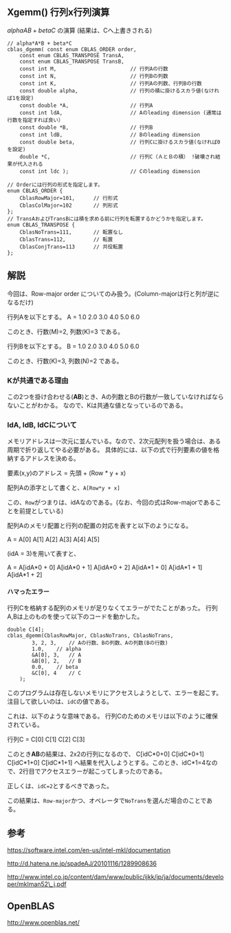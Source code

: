 
Xgemm() 行列x行列演算
--------------------------

$alpha A B + beta C$ の演算 (結果は、Cへ上書きされる)

	// alpha*A*B + beta*C
	cblas_dgemm( const enum CBLAS_ORDER order,
	    const enum CBLAS_TRANSPOSE TransA,
	    const enum CBLAS_TRANSPOSE TransB,
	    const int M,                        // 行列Aの行数
	    const int N,                        // 行列Bの列数
	    const int K,                        // 行列Aの列数、行列Bの行数
	    const double alpha,                 // 行列の積に掛けるスカラ値(なければ1を設定)
	    const double *A,                    // 行列A
	    const int ldA,                      // Aのleading dimension (通常は行数を指定すれば良い）
	    const double *B,                    // 行列B
	    const int ldB,                      // Bのleading dimension
	    const double beta,                  // 行列Cに掛けるスカラ値(なければ0を設定)
	    double *C,                          // 行列C（ＡとＢの積） !破壊され結果が代入される
	    const int ldc );                    // Cのleading dimension
	
	// Orderには行列の形式を指定します。
	enum CBLAS_ORDER {
		CblasRowMajor=101,		// 行形式
		CblasColMajor=102		// 列形式
	};
	// TransAおよびTransBには積を求める前に行列を転置するかどうかを指定します。
	enum CBLAS_TRANSPOSE {
		CblasNoTrans=111,		// 転置なし
		CblasTrans=112,			// 転置
		CblasConjTrans=113		// 共役転置
	};


## 解説

今回は、Row-major order についてのみ扱う。(Column-majorは行と列が逆になるだけ)

行列Aを以下とする。
A =
  1.0  2.0  3.0
  4.0  5.0  6.0

このとき、行数(M)=2, 列数(K)=3 である。

行列Bを以下とする。
B =
  1.0  2.0
  3.0  4.0
  5.0  6.0

このとき、行数(K)=3, 列数(N)=2 である。


### Kが共通である理由

この2つを掛け合わせる(**AB**)とき、Aの列数とBの行数が一致していなければならないことがわかる。
なので、Kは共通な値となっているのである。


### ldA, ldB, ldCについて

メモリアドレスは一次元に並んでいる。なので、2次元配列を扱う場合は、ある周期で折り返してやる必要がある。
具体的には、以下の式で行列要素の値を格納するアドレスを決める。

要素(x,y)のアドレス = 先頭 + (Row * y + x)

配列Aの添字として書くと、`A[Row*y + x]`

この、`Row`がつまりは、idAなのである。(なお、今回の式はRow-majorであることを前提としている)

配列Aのメモリ配置と行列の配置の対応を表すと以下のようになる。

A =
  A[0]  A[1]  A[2]
  A[3]  A[4]  A[5]

(idA = 3)を用いて表すと、

A =
  A[idA\*0 + 0]  A[idA\*0 + 1]  A[idA\*0 + 2]
  A[idA\*1 + 0]  A[idA\*1 + 1]  A[idA\*1 + 2]


#### ハマったエラー

行列Cを格納する配列のメモリが足りなくてエラーがでたことがあった。
行列A,Bは上のものを使って以下のコードを動かした。


	double C[4];
	cblas_dgemm(CblasRowMajor, CblasNoTrans, CblasNoTrans,
			3, 2, 3,	// Aの行数、Bの列数、Aの列数(Bの行数)
			1.0,	// alpha
			&A[0], 3,	// A
			&B[0], 2,	// B
			0.0,	// beta
			&C[0], 4	// C
		);

このプログラムは存在しないメモリにアクセスしようとして、エラーを起こす。
注目して欲しいのは、`idC`の値である。

これは、以下のような意味である。
行列Cのためのメモリは以下のように確保されている。

行列C =
  C[0]  C[1]  C[2]  C[3]


このとき**AB**の結果は、2x2の行列になるので、
  C[idC\*0+0]  C[idC\*0+1]
  C[idC\*1+0]  C[idC\*1+1]
へ結果を代入しようとする。このとき、idC\*1=4なので、2行目でアクセスエラーが起こってしまったのである。

正しくは、`idC=2`とするべきであった。

この結果は、`Row-major`かつ、オペレータで`NoTrans`を選んだ場合のことである。


## 参考

https://software.intel.com/en-us/intel-mkl/documentation

http://d.hatena.ne.jp/spadeAJ/20101116/1289908636

http://www.intel.co.jp/content/dam/www/public/ijkk/jp/ja/documents/developer/mklman52\_j.pdf

## OpenBLAS

http://www.openblas.net/
